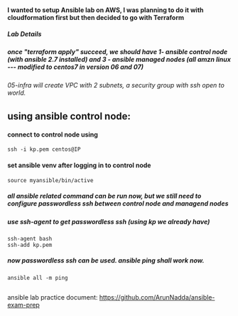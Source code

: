 #
#### I wanted to setup Ansible lab on AWS, I was planning to do it with cloudformation first but then decided to go with Terraform
##### Lab Details

##### once "terraform apply" succeed, we should have 1- ansible control node (with ansible 2.7 installed) and 3 - ansible managed nodes (all amzn linux --- modified to centos7 in version 06 and 07)

###### 05-infra will create VPC with 2 subnets, a security group with ssh open to world.


## using ansible control node:
#### connect to control node using 

```
ssh -i kp.pem centos@IP
```
#### set ansible venv after logging in to control node

```
source myansible/bin/active
```

##### all ansible related command can be run now, but we still need to configure passwordless ssh between control node and managend nodes

##### use ssh-agent to get passwordless ssh (using kp we already have)

```
ssh-agent bash
ssh-add kp.pem
```
##### now passwordless ssh can be used. ansible ping shall work now.

```
ansible all -m ping


```



ansible lab practice document:
https://github.com/ArunNadda/ansible-exam-prep
